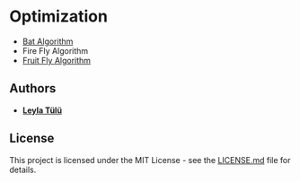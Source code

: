 # Optimization
* [Bat Algorithm](https://github.com/leylatulu/Optimization/tree/main/Bat)
* Fire Fly Algorithm
* [Fruit Fly Algorithm](https://github.com/leylatulu/Optimization/tree/main/FruitFly)


## Authors
* **[Leyla Tülü](https://github.com/leylatulu)**

## License
This project is licensed under the MIT License - see the [LICENSE.md](LICENSE) file for details.
